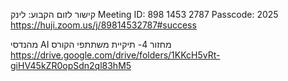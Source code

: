 
קישור לזום הקבוע: לינק
Meeting ID: 898 1453 2787
Passcode: 2025
https://huji.zoom.us/j/89814532787#success

מהנדסי AI מחזור 4- תיקיית משתתפי הקורס
https://drive.google.com/drive/folders/1KKcH5vRt-giHV45kZR0opSdn2ql83hM5